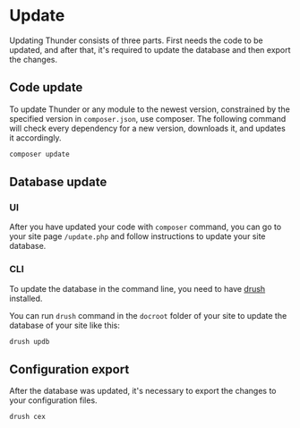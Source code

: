 # Update

Updating Thunder consists of three parts. First needs the code to be updated, and after that, it's required to update the database and then export the changes.

## Code update

To update Thunder or any module to the newest version, constrained by the specified version in `composer.json`, use composer. The following command will check every dependency for a new version, downloads it, and updates it accordingly.
```bash
composer update
```
## Database update

### UI

After you have updated your code with `composer` command, you can go to your site page `/update.php` and follow instructions to update your site database.

### CLI

To update the database in the command line, you need to have [drush](http://docs.drush.org/en/master/install) installed.

You can run `drush` command in the `docroot` folder of your site to update the database of your site like this:
```bash
drush updb
```

## Configuration export

After the database was updated, it's necessary to export the changes to your configuration files.
```bash
drush cex
```
